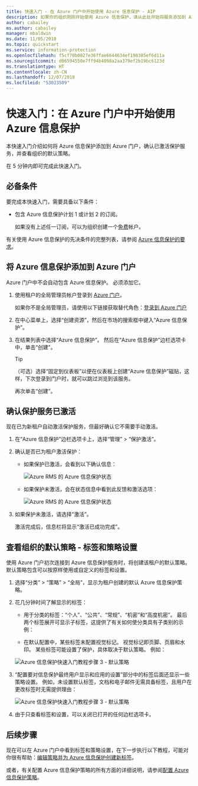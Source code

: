 ```yaml
---
title: 快速入门 - 在 Azure 门户中开始使用 Azure 信息保护 - AIP
description: 如果你的组织刚刚开始使用 Azure 信息保护，请从此处开始将服务添加到 Azure 门户，确认已激活保护服务并查看策略。
author: cabailey
ms.author: cabailey
manager: mbaldwin
ms.date: 11/05/2018
ms.topic: quickstart
ms.service: information-protection
ms.openlocfilehash: f5cf70b0827e36ffae6644634ef198385ef6d11a
ms.sourcegitcommit: d06594550e7ff94b4098a2aa379ef2b19bc6123d
ms.translationtype: HT
ms.contentlocale: zh-CN
ms.lasthandoff: 12/07/2018
ms.locfileid: "53023509"
---
```

# <a name="quickstart-get-started-with-azure-information-protection-in-the-azure-portal"></a>快速入门：在 Azure 门户中开始使用 Azure 信息保护

本快速入门介绍如何将 Azure 信息保护添加到 Azure 门户，确认已激活保护服务，并查看组织的默认策略。 

在 5 分钟内即可完成此快速入门。

## <a name="prerequisites"></a>必备条件

要完成本快速入门，需要具备以下条件：

- 包含 Azure 信息保护计划 1 或计划 2 的订阅。
    
    如果没有上述任一订阅，可以为组织创建一个[免费](https://portal.office.com/Signup/Signup.aspx?OfferId=87dd2714-d452-48a0-a809-d2f58c4f68b7)帐户。

有关使用 Azure 信息保护的先决条件的完整列表，请参阅 [Azure 信息保护的要求](requirements.md)。

## <a name="add-azure-information-protection-to-the-azure-portal"></a>将 Azure 信息保护添加到 Azure 门户

Azure 门户中不会自动包含 Azure 信息保护。 必须添加它。

1. 使用租户的全局管理员帐户登录到 [Azure 门户](https://portal.azure.com)。 
    
    如果你不是全局管理员，请使用以下链接获取替代角色：[登录到 Azure 门户](configure-policy.md#signing-in-to-the-azure-portal)

2. 在中心菜单上，选择“创建资源”，然后在市场的搜索框中键入“Azure 信息保护”。 
    
3. 在结果列表中选择“Azure 信息保护”。 然后在“Azure 信息保护”边栏选项卡中，单击“创建”。
    
    > [!TIP] 
    > （可选）选择“固定到仪表板”以便在仪表板上创建“Azure 信息保护”磁贴，这样，下次登录到门户时，就可以跳过浏览到该服务。
    
    再次单击“创建”。

## <a name="confirm-the-protection-service-is-activated"></a>确认保护服务已激活

现在已为新租户自动激活保护服务，但最好确认它不需要手动激活。 

1. 在“Azure 信息保护”边栏选项卡上，选择“管理” > “保护激活”。

2. 确认是否已为租户激活保护： 
    
    - 如果保护已激活，会看到以下确认信息：
        
        ![Azure RMS 的 Azure 信息保护状态](./media/info-protect-azurerms-activated.png)
        
    - 如果保护未激活，会在状态信息中看到此反馈和激活选项：
        
        ![Azure RMS 的 Azure 信息保护状态](./media/info-protect-azurerms-deactivated.png)

3. 如果保护未激活，请选择“激活”。 

    激活完成后，信息栏将显示“激活已成功完成”。

## <a name="view-your-organizations-default-policy---labels-and-policy-settings"></a>查看组织的默认策略 - 标签和策略设置

使用 Azure 门户初次连接到 Azure 信息保护服务时，将创建该租户的默认策略。 默认策略包含可以按原样使用或自定义的标签和设置。

1. 选择“分类” > “策略” > “全局”，显示为租户创建的默认 Azure 信息保护策略。
    
2. 花几分钟时间了解显示的标签：
    
    - 用于分类的标签：“个人”、“公共”、“常规”、“机密”和“高度机密”。 最后两个标签展开可显示子标签，这提供了有关如何使分类具有子类别的示例：
    
    - 在默认配置中，某些标签未配置视觉标记。 视觉标记即页脚、页眉和水印。 某些标签可能设置了保护，具体取决于默认策略。 例如： 
    
    ![Azure 信息保护快速入门教程步骤 3 - 默认策略](./media/info-protect-policy-default-labelsv2.png)
    
3. “配置要对信息保护最终用户显示和应用的设置”部分中的标签后面还显示一些策略设置。 例如，未设置默认标签，文档和电子邮件无需具备标签，且用户在更改标签时无需提供理由：
    
    ![Azure 信息保护快速入门教程步骤 3 - 默认策略](./media/info-protect-policy-default-settings.png) 

4. 由于只查看标签和设置，可以关闭已打开的任何边栏选项卡。

## <a name="next-steps"></a>后续步骤

现在可以在 Azure 门户中看到标签和策略设置，在下一步执行以下教程，可能对你很有帮助：[编辑策略并为 Azure 信息保护创建新标签](infoprotect-quick-start-tutorial.md)。

或者，有关配置 Azure 信息保护策略的所有方面的详细说明，请参阅[配置 Azure 信息保护策略](configure-policy.md)。
